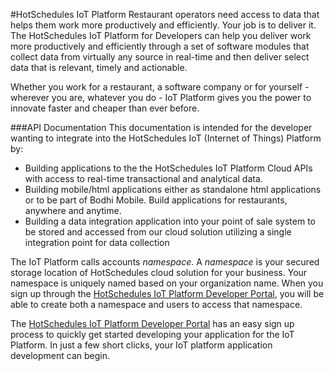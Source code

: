 #HotSchedules IoT Platform
Restaurant operators need access to data that helps them work more productively and efficiently. Your job is to deliver it.  The HotSchedules IoT Platform for Developers can help you deliver work more productively and efficiently through a set of software modules that collect data from virtually any source in real-time and then deliver select data that is relevant, timely and actionable.

Whether you work for a restaurant, a software company or for yourself - wherever you are, whatever you do - IoT Platform gives you the power to innovate faster and cheaper than ever before.

###API Documentation
This documentation is intended for the developer wanting to integrate into the HotSchedules IoT (Internet of Things) Platform by:

* Building applications to the the HotSchedules IoT Platform Cloud APIs with access to real-time transactional and analytical data.  
* Building mobile/html applications either as standalone html applications or to be part of Bodhi Mobile.  Build applications for restaurants, anywhere and anytime.
* Building a data integration application into your point of sale system to be stored and accessed from our cloud solution utilizing a single integration point for data collection

The IoT Platform calls accounts *namespace*. A *namespace* is your secured storage location of HotSchedules cloud solution for your business. Your namespace is uniquely named based on your organization name. When you sign up through the [HotSchedules IoT Platform Developer Portal](http://developer.bodhi.space/), you will be able to create both a namespace and users to access that namespace. 

The [HotSchedules IoT Platform Developer Portal](http://developer.bodhi.space/) has an easy sign up process to quickly get started developing your application for the IoT Platform.  In just a few short clicks, your IoT platform application development can begin.